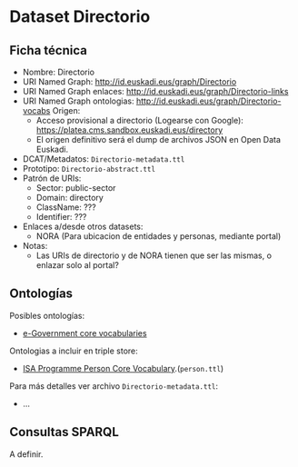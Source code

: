 # Dataset Directorio

## Ficha técnica

* Nombre: Directorio
* URI Named Graph: http://id.euskadi.eus/graph/Directorio
* URI Named Graph enlaces: http://id.euskadi.eus/graph/Directorio-links
* URI Named Graph ontologias: http://id.euskadi.eus/graph/Directorio-vocabs
 Origen:
  * Acceso provisional a directorio (Logearse con Google): https://platea.cms.sandbox.euskadi.eus/directory
  * El origen definitivo será el dump de archivos JSON en Open Data Euskadi.
* DCAT/Metadatos: `Directorio-metadata.ttl`
* Prototipo: `Directorio-abstract.ttl`
* Patrón de URIs:
  * Sector: public-sector
  * Domain: directory
  * ClassName: ???
  * Identifier: ???
* Enlaces a/desde otros datasets:
  * NORA (Para ubicacion de entidades y personas, mediante portal)
* Notas:
  * Las URIs de directorio y de NORA tienen que ser las mismas, o enlazar solo al portal?

## Ontologías

Posibles ontologías:

* [e-Government core vocabularies](https://joinup.ec.europa.eu/collection/semantic-interoperability-community-semic/solution/e-government-core-vocabularies/release/201)

Ontologias a incluir en triple store:

* [ISA Programme Person Core Vocabulary](http://www.w3.org/ns/person).(`person.ttl`)

Para más detalles ver archivo `Directorio-metadata.ttl`:

* ...

## Consultas SPARQL

A definir.